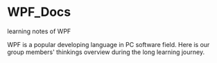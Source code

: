 # WPF_Docs
learning notes of WPF

WPF is a popular developing language in PC software field.
Here is our group members' thinkings overview during the long learning journey.
